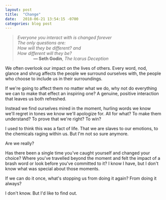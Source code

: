 ```yaml
---
layout: post
title:  "Change"
date:   2018-06-21 13:54:15 -0700
categories: blog post
---
```


>*Everyone you interact with is changed forever*   
>*The only questions are:*   
*How will they be different? and*   
*How different will they be?*       
&nbsp;&nbsp;&nbsp;&nbsp;&nbsp;&nbsp;&nbsp;&nbsp;&nbsp;&nbsp;&nbsp;&nbsp;
__— Seth Godin__, *The Icarus Deception*

We often overlook our impact on the lives of others. Every word, nod, glance and shrug affects the people we surround ourselves with, the people who choose to include us in their surroundings. 

If we're going to affect them no matter what we do, why not do everything we can to make that effect an inspiring one? A genuine, positive interaction that leaves us both refreshed.

Instead we find ourselves mired in the moment, hurling words we know we'll regret in tones we know we'll apologize for. All for what? To make them understand? To prove that we're right? To win?

I used to think this was a fact of life. That we are slaves to our emotions, to the chemicals raging within us. But I'm not so sure anymore. 

Are we really? 

Has there been a single time you've caught yourself and changed your choice? Where you've travelled beyond the moment and felt the impact of a brash word or look before you've committed to it? I know I have, but I don't know what was special about those moments. 

If we can do it once, what's stopping us from doing it again? From doing it always?

I don't know. But I'd like to find out.
 
 





